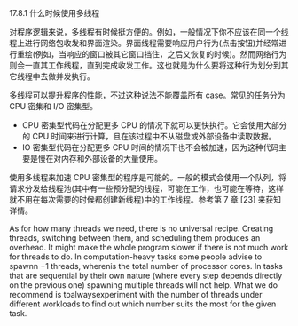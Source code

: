 17.8.1 什么时候使用多线程

对程序逻辑来说，多线程有时候挺方便的。例如，一般情况下你不应该在同一个线程上进行网络包收发和界面渲染。界面线程需要响应用户行为\(点击按钮\)并经常进行重绘\(例如，当响应的窗口被其它窗口挡住，之后又恢复的时候\)。然而网络行为则会一直其工作线程，直到完成收发工作。这也就是为什么要将这种行为划分到其它线程中去做并发执行。

多线程可以提升程序的性能，不过这种说法不能覆盖所有 case。常见的任务分为 CPU 密集和 I/O 密集型。

* CPU 密集型代码在分配更多 CPU 的情况下就可以更快执行。它会使用大部分的 CPU 时间来进行计算，且在该过程中不从磁盘或外部设备中读取数据。
* IO 密集型代码在分配更多 CPU 时间的情况下也不会被加速，因为这种代码主要是慢在对内存和外部设备的大量使用。

使用多线程来加速 CPU 密集型的程序是可能的。一般的模式会使用一个队列，将请求分发给线程池\(其中有一些预分配的线程，可能在工作，也可能在等待，这样就不用在每次需要的时候都创建新线程\)中的工作线程。参考第 7 章 \[23\] 来获知详情。

As for how many threads we need, there is no universal recipe. Creating threads, switching between them, and scheduling them produces an overhead. It might make the whole program slower if there is not much work for threads to do. In computation-heavy tasks some people advise to spawnn −1 threads, wherenis the total number of processor cores. In tasks that are sequential by their own nature \(where every step depends directly on the previous one\) spawning multiple threads will not help. What we do recommend is toalwaysexperiment with the number of threads under different workloads to find out which number suits the most for the given task.

